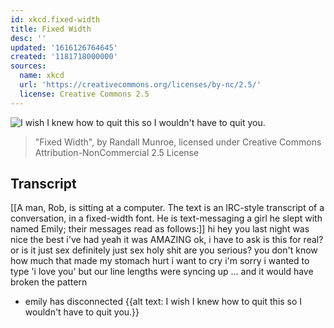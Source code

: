 ```yaml
---
id: xkcd.fixed-width
title: Fixed Width
desc: ''
updated: '1616126764645'
created: '1181718000000'
sources:
  name: xkcd
  url: 'https://creativecommons.org/licenses/by-nc/2.5/'
  license: Creative Commons 2.5
---
```

![I wish I knew how to quit this so I wouldn't have to quit you.](https://imgs.xkcd.com/comics/fixed_width.png)
> "Fixed Width", by Randall Munroe, licensed under Creative Commons Attribution-NonCommercial 2.5 License

## Transcript
[[A man, Rob, is sitting at a computer. The text is an IRC-style transcript of a conversation, in a fixed-width font. He is text-messaging a girl he slept with named Emily; their messages read as follows:]]
<rob> hi
<emily> hey you
<rob> last night was nice
<emily> the best i've had
<rob> yeah it was AMAZING
<emily> ok, i have to ask
<emily> is this for real?
<emily> or is it just sex
<rob> definitely just sex
<emily> holy shit
<emily> are you serious?
<emily> you don't know how much that made
        my stomach hurt
<emily> i want to cry
<rob> i'm sorry
<rob> i wanted to type 'i love you'
<rob> but our line lengths were syncing up
<emily> ...
<rob> and it would have broken the pattern
* emily has disconnected
{{alt text: I wish I knew how to quit this so I wouldn't have to quit you.}}
